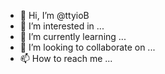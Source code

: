 - 👋 Hi, I’m @ttyioB
- 👀 I’m interested in ...
- 🌱 I’m currently learning ...
- 💞️ I’m looking to collaborate on ...
- 📫 How to reach me ...

<!---
ttyioB/ttyioB is a ✨ special ✨ repository because its `README.md` (this file) appears on your GitHub profile.
You can click the Preview link to take a look at your changes.
--->
